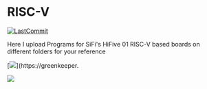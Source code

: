 # RISC-V

[![LastCommit](https://img.shields.io/github/last-commit/balaji303/RISC-V.svg?style=social)](https://github.com/balaji303/RISC-V/commits/master)

Here I upload Programs for SiFi's HiFive 01 RISC-V based boards on different folders for your reference

[![](https://badges.greenkeeper.io/nRFCloud/aws-lambda-logging.svg)](https://greenkeeper.


<a href="https://opencollective.com/shields#backers" target="_blank"><img src="https://opencollective.com/shields/backers.svg?width=890"></a>
